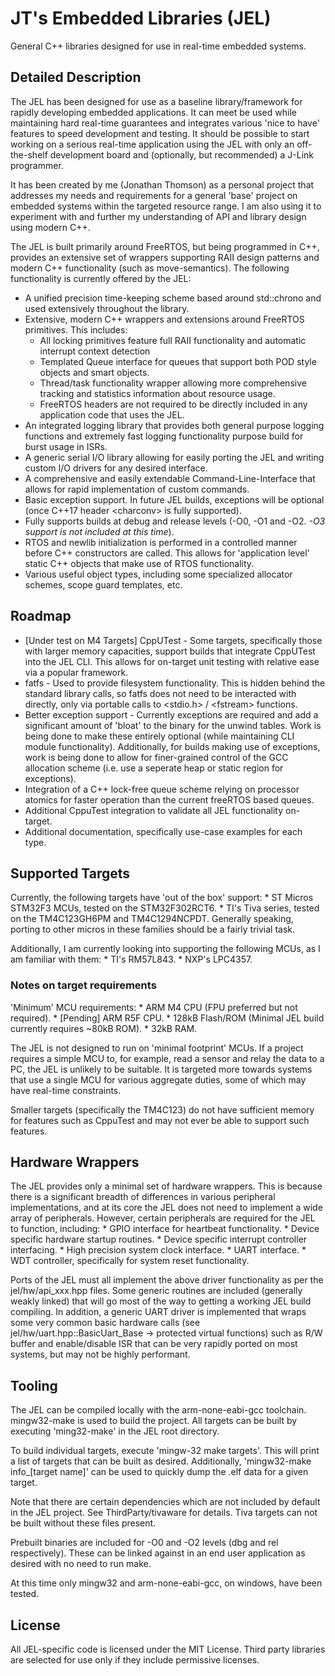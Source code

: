 # JT's Embedded Libraries (JEL)

General C++ libraries designed for use in real-time embedded systems.

## Detailed Description

The JEL has been designed for use as a baseline library/framework for rapidly developing embedded applications.
It can meet be used while maintaining hard real-time guarantees and integrates various 'nice to have' features to
speed development and testing. It should be possible to start working on a serious real-time application using the JEL
with only an off-the-shelf development board and (optionally, but recommended) a J-Link programmer.

It has been created by me (Jonathan Thomson) as a personal project that addresses my needs and requirements for a
general 'base' project on embedded systems within the targeted resource range. I am also using it to experiment with and
further my understanding of API and library design using modern C++.

The JEL is built primarily around FreeRTOS, but being programmed in C++, provides an extensive set of wrappers
supporting RAII design patterns and modern C++ functionality (such as move-semantics). The following functionality is
currently offered by the JEL:

  * A unified precision time-keeping scheme based around std::chrono and used extensively throughout the library.
  * Extensive, modern C++ wrappers and extensions around FreeRTOS primitives. This includes:
      * All locking primitives feature full RAII functionality and automatic interrupt context detection
      * Templated Queue interface for queues that support both POD style objects and smart objects.
      * Thread/task functionality wrapper allowing more comprehensive tracking and statistics information about resource
        usage.
      * FreeRTOS headers are not required to be directly included in any application code that uses the JEL.
  * An integrated logging library that provides both general purpose logging functions and extremely fast logging 
    functionality purpose build for burst usage in ISRs.
  * A generic serial I/O library allowing for easily porting the JEL and writing custom I/O drivers for any desired
    interface.
  * A comprehensive and easily extendable Command-Line-Interface that allows for rapid implementation of custom
    commands. 
  * Basic exception support. In future JEL builds, exceptions will be optional (once C++17 header \<charconv\> is fully
    supported).
  * Fully supports builds at debug and release levels (-O0, -O1 and -O2. *-O3 support is not included at this time*).
  * RTOS and newlib initialization is performed in a controlled manner before C++ constructors are called. This allows
    for 'application level' static C++ objects that make use of RTOS functionality.
  * Various useful object types, including some specialized allocator schemes, scope guard templates, etc.

## Roadmap

  * [Under test on M4 Targets] CppUTest - Some targets, specifically those with larger memory capacities, support builds
    that integrate CppUTest into the JEL CLI. This allows for on-target unit testing with relative ease via a popular
    framework. 
  * fatfs - Used to provide filesystem functionality. This is hidden behind the standard library calls, so
    fatfs does not need to be interacted with directly, only via portable calls to \<stdio.h\> / \<fstream\> functions.
  * Better exception support - Currently exceptions are required and add a significant amount of 'bloat' to the binary
    for the unwind tables. Work is being done to make these entirely optional (while maintaining CLI module
    functionality). Additionally, for builds making use of exceptions, work is being done to allow for finer-grained
    control of the GCC allocation scheme (i.e. use a seperate heap or static region for exceptions).
  * Integration of a C++ lock-free queue scheme relying on processor atomics for faster operation than the current
    freeRTOS based queues.
  * Additional CppuTest integration to validate all JEL functionality on-target.
  * Additional documentation, specifically use-case examples for each type.

## Supported Targets
Currently, the following targets have 'out of the box' support:
    * ST Micros STM32F3 MCUs, tested on the STM32F302RCT6.
    * TI's Tiva series, tested on the TM4C123GH6PM and TM4C1294NCPDT.
Generally speaking, porting to other micros in these families should be a fairly trivial task. 

Additionally, I am currently looking into supporting the following MCUs, as I am familiar with them:
    * TI's RM57L843.
    * NXP's LPC4357.

### Notes on target requirements
'Minimum' MCU requirements:
    * ARM M4 CPU (FPU preferred but not required).
    * [Pending] ARM R5F CPU.
    * 128kB Flash/ROM (Minimal JEL build currently requires ~80kB ROM).
    * 32kB RAM.

The JEL is not designed to run on 'minimal footprint' MCUs. If a project requires a simple MCU to, for example, read a
sensor and relay the data to a PC, the JEL is unlikely to be suitable. It is targeted more towards systems that use a
single MCU for various aggregate duties, some of which may have real-time constraints.

Smaller targets (specifically the TM4C123) do not have sufficient memory for features such as CppuTest and may not
ever be able to support such features. 

## Hardware Wrappers
The JEL provides only a minimal set of hardware wrappers. This is because there is a significant breadth of differences
in various peripheral implementations, and at its core the JEL does not need to implement a wide array of peripherals.
However, certain peripherals are required for the JEL to function, including:
    * GPIO interface for heartbeat functionality.
    * Device specific hardware startup routines.
    * Device specific interrupt controller interfacing.
    * High precision system clock interface.
    * UART interface.
    * WDT controller, specifically for system reset functionality.

Ports of the JEL must all implement the above driver functionality as per the jel/hw/api\_xxx.hpp files. Some generic
routines are included (generally weakly linked) that will go most of the way to getting a working JEL build compiling.
In addition, a generic UART driver is implemented that wraps some very common basic hardware calls (see
jel/hw/uart.hpp::BasicUart\_Base -> protected virtual functions) such as R/W buffer and enable/disable ISR that can be
very rapidly ported on most systems, but may not be highly performant.

## Tooling
The JEL can be compiled locally with the arm-none-eabi-gcc toolchain. mingw32-make is used to build the project. All
targets can be built by executing 'ming32-make' in the JEL root directory.

To build individual targets, execute 'mingw-32 make targets'. This will print a list of targets that can be built as
desired. Additionally, 'mingw32-make info\_[target name]' can be used to quickly dump the .elf data for a given target.

Note that there are certain dependencies which are not included by default in the JEL project. See ThirdParty/tivaware 
for details. Tiva targets can not be built without these files present.

Prebuilt binaries are included for -O0 and -O2 levels (dbg and rel respectively). These can be linked against in an end
user application as desired with no need to run make.

At this time only mingw32 and arm-none-eabi-gcc, on windows, have been tested.

## License

All JEL-specific code is licensed under the MIT License. Third party libraries are selected for use only if they include
permissive licenses. 

